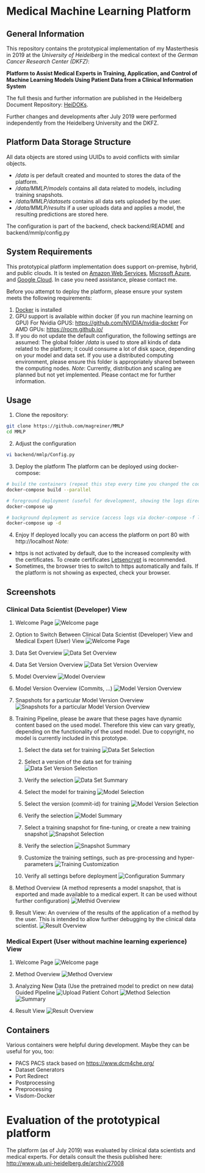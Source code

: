 # Medical Machine Learning Platform

## General Information
This repository contains the prototypical implementation of my Masterthesis in 2019 at the *University of Heidelberg* in the medical context of the *German Cancer Research Center (DKFZ)*: 

**Platform to Assist Medical Experts in Training, Application, and Control of Machine Learning Models Using Patient Data from a Clinical Information System** 

The full thesis and further information are published in the Heidelberg Document Repository: [HeiDOKs](http://www.ub.uni-heidelberg.de/archiv/27008).

Further changes and developments after July 2019 were performed independently from the Heidelberg University and the DKFZ.

## Platform Data Storage Structure
All data objects are stored using UUIDs to avoid conflicts with similar objects.

* */data* is per default created and mounted to stores the data of the platform.
* */data/MMLP/models* contains all data related to models, including training snapshots.
* */data/MMLP/datasets* contains all data sets uploaded by the user.
* */data/MMLP/results* if a user uploads data and applies a model, the resulting predictions are stored here.

The configuration is part of the backend, check backend/README and backend/mmlp/config.py

## System Requirements
This prototypical platform implementation does support on-premise, hybrid, and public clouds. 
It is tested on [Amazon Web Services](https://aws.amazon.com/), [Microsoft Azure](https://azure.microsoft.com/), and [Google Cloud](https://cloud.google.com).
In case you need assistance, please contact me.

Before you attempt to deploy the platform, please ensure your system meets the following requirements:

1. [Docker](https://www.docker.com) is installed
2. GPU support is available within docker (if you run machine learning on GPU)
 For Nvidia GPUS: https://github.com/NVIDIA/nvidia-docker
 For AMD GPUs: https://rocm.github.io/
3. If you do not update the default configuration, the following settings are assumed:
 The global folder */data* is used to store all kinds of data related to the platform; it could consume a lot of disk space, depending on your model and data set.
 If you use a distributed computing environment, please ensure this folder is appropriately shared between the computing nodes.
 *Note*: Currently, distribution and scaling are planned but not yet implemented. Please contact me for further information.

## Usage
1. Clone the repository:
```bash
git clone https://github.com/magreiner/MMLP
cd MMLP
```

2. Adjust the configuration
```bash
vi backend/mmlp/Config.py
```

3. Deploy the platform
The platform can be deployed using docker-compose:
```bash
# build the containers (repeat this step every time you changed the code or the configuration)
docker-compose build --parallel

# foreground deployment (useful for development, showing the logs directly):
docker-compose up

# background deployment as service (access logs via docker-compose -f logs)
docker-compose up -d
```

4. Enjoy
 If deployed locally you can access the platform on port 80 with http://localhost 
 *Note:* 
 * https is not activated by default, due to the increased complexity with the certificates. To create certificates [Letsencrypt](https://letsencrypt.org/) is recommended.
 * Sometimes, the browser tries to switch to https automatically and fails. If the platform is not showing as expected, check your browser.


## Screenshots

### Clinical Data Scientist (Developer) View
1. Welcome Page
![Welcome page](docu/screenshots/MMLP_DS_Startpage.png)

1. Option to Switch Between Clinical Data Scientist (Developer) View and Medical Expert (User) View
![Welcome Page](docu/screenshots/MMLP_DS_SwitchUserView.png)

2. Data Set Overview
![Data Set Overview](docu/screenshots/MMLP_DS_DatasetOverview.png)

3. Data Set Version Overview
![Data Set Version Overview](docu/screenshots/MMLP_DS_DatasetVersionOverview.png)

4. Model Overview
![Model Overview](docu/screenshots/MMLP_DS_ModelOverview.png)

5. Model Version Overview (Commits, ...)
![Model Version Overview](docu/screenshots/MMLP_DS_ModelVersionOverview.png)

6. Snapshots for a particular Model Version Overview
![Snapshots for a particular Model Version Overview](docu/screenshots/MMLP_DS_SnapshotOverviewForSelectedModelVersion.png)

7. Training Pipeline, please be aware that these pages have dynamic content based on the used model. Therefore this view can vary greatly, depending on the functionality of the used model. Due to copyright, no model is currently included in this prototype.
   1. Select the data set for training
    ![Data Set Selection](docu/screenshots/MMLP_DS_Training_DatasetSelection.png)

   2. Select a version of the data set for training
    ![Data Set Version Selection](docu/screenshots/MMLP_DS_Training_DatasetVersionSelection.png)

   3. Verify the selection
    ![Data Set Summary](docu/screenshots/MMLP_DS_Training_DatasetSummary.png)

   4. Select the model for training
    ![Model Selection](docu/screenshots/MMLP_DS_Training_ModelSelection.png)
   
   5. Select the version (commit-id) for training
    ![Model Version Selection](docu/screenshots/MMLP_DS_Training_ModelVersionSelection.png)

   6. Verify the selection 
    ![Model Summary](docu/screenshots/MMLP_DS_Training_ModelSummary.png)

   7. Select a training snapshot for fine-tuning, or create a new training snapshot
    ![Snapshot Selection](docu/screenshots/MMLP_DS_Training_SnapshotSelectionForSelectedModel.png)

   8. Verify the selection 
    ![Snapshot Summary](docu/screenshots/MMLP_DS_Training_SnapshotSummary.png)

   9. Customize the training settings, such as pre-processing and hyper-parameters
    ![Training Customization](docu/screenshots/MMLP_DS_Training_Customization.png)
   
   10. Verify all settings before deployment
    ![Configuration Summary](docu/screenshots/MMLP_DS_Training_Summary.png)

<!-- 1. Snapshot Overview (independent of the used model)
![Snapshot Overview](docu/screenshots/MMLP_DS_SnapshotOverview.png) -->

8. Method Overview (A method represents a model snapshot, that is exported and made available to a medical expert. It can be used without further configuration)
![Methid Overview](docu/screenshots/MMLP_DS_MethodOverview.png)

9.  Result View: An overview of the results of the application of a method by the user. This is intended to allow further debugging by the clinical data scientist.
![Result Overview](docu/screenshots/MMLP_DS_ResultOverview.png)

### Medical Expert (User without machine learning experience) View
1. Welcome Page
![Welcome page](docu/screenshots/MMLP_ME_Startpage.png)

2. Method Overview 
![Method Overview](docu/screenshots/MMLP_ME_MethodOverview.png)

3. Analyzing New Data (Use the pretrained model to predict on new data) Guided Pipeline
![Upload Patient Cohort](docu/screenshots/MMLP_ME_Analyze_UploadPatientCohort.png)
![Method Selection](docu/screenshots/MMLP_ME_Analyze_MethodSelection.png)
![Summary](docu/screenshots/MMLP_ME_Analyze_Summary.png)

4. Result View
![Result Overview](docu/screenshots/MMLP_ME_ResultOverview.png)
    
<!-- 
## Backend
Details described in backend directory

## Frontend
Details described in frontend directory 
-->

## Containers
Various containers were helpful during development. Maybe they can be useful for you, too: 

* PACS
 PACS stack based on https://www.dcm4che.org/
* Dataset Generators
* Port Redirect
* Postprocessing
* Preprocessing
* Visdom-Docker

# Evaluation of the prototypical platform
The platform (as of July 2019) was evaluated by clinical data scientists and medical experts. For details consult the thesis published here: http://www.ub.uni-heidelberg.de/archiv/27008